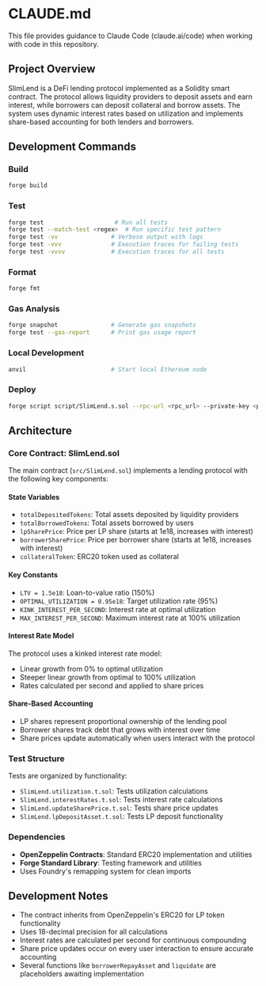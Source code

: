 # CLAUDE.md

This file provides guidance to Claude Code (claude.ai/code) when working with code in this repository.

## Project Overview

SlimLend is a DeFi lending protocol implemented as a Solidity smart contract. The protocol allows liquidity providers to deposit assets and earn interest, while borrowers can deposit collateral and borrow assets. The system uses dynamic interest rates based on utilization and implements share-based accounting for both lenders and borrowers.

## Development Commands

### Build
```bash
forge build
```

### Test
```bash
forge test                    # Run all tests
forge test --match-test <regex>  # Run specific test pattern
forge test -vv               # Verbose output with logs
forge test -vvv              # Execution traces for failing tests
forge test -vvvv             # Execution traces for all tests
```

### Format
```bash
forge fmt
```

### Gas Analysis
```bash
forge snapshot               # Generate gas snapshots
forge test --gas-report      # Print gas usage report
```

### Local Development
```bash
anvil                        # Start local Ethereum node
```

### Deploy
```bash
forge script script/SlimLend.s.sol --rpc-url <rpc_url> --private-key <private_key>
```

## Architecture

### Core Contract: SlimLend.sol

The main contract (`src/SlimLend.sol`) implements a lending protocol with the following key components:

#### State Variables
- `totalDepositedTokens`: Total assets deposited by liquidity providers
- `totalBorrowedTokens`: Total assets borrowed by users  
- `lpSharePrice`: Price per LP share (starts at 1e18, increases with interest)
- `borrowerSharePrice`: Price per borrower share (starts at 1e18, increases with interest)
- `collateralToken`: ERC20 token used as collateral

#### Key Constants
- `LTV = 1.5e18`: Loan-to-value ratio (150%)
- `OPTIMAL_UTILIZATION = 0.95e18`: Target utilization rate (95%)
- `KINK_INTEREST_PER_SECOND`: Interest rate at optimal utilization
- `MAX_INTEREST_PER_SECOND`: Maximum interest rate at 100% utilization

#### Interest Rate Model
The protocol uses a kinked interest rate model:
- Linear growth from 0% to optimal utilization
- Steeper linear growth from optimal to 100% utilization
- Rates calculated per second and applied to share prices

#### Share-Based Accounting
- LP shares represent proportional ownership of the lending pool
- Borrower shares track debt that grows with interest over time
- Share prices update automatically when users interact with the protocol

### Test Structure

Tests are organized by functionality:
- `SlimLend.utilization.t.sol`: Tests utilization calculations
- `SlimLend.interestRates.t.sol`: Tests interest rate calculations
- `SlimLend.updateSharePrice.t.sol`: Tests share price updates
- `SlimLend.lpDepositAsset.t.sol`: Tests LP deposit functionality

### Dependencies

- **OpenZeppelin Contracts**: Standard ERC20 implementation and utilities
- **Forge Standard Library**: Testing framework and utilities
- Uses Foundry's remapping system for clean imports

## Development Notes

- The contract inherits from OpenZeppelin's ERC20 for LP token functionality
- Uses 18-decimal precision for all calculations
- Interest rates are calculated per second for continuous compounding
- Share price updates occur on every user interaction to ensure accurate accounting
- Several functions like `borrowerRepayAsset` and `liquidate` are placeholders awaiting implementation